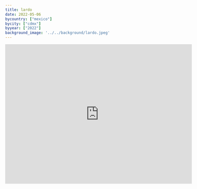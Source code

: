 ```yaml
---
title: lardo
date: 2022-05-06
bycountry: ["mexico"]
bycity: ["cdmx"]
byyear: ["2022"]
background_image: '../../background/lardo.jpeg'
---
```


<iframe src="https://www.google.com/maps/embed?pb=!1m18!1m12!1m3!1d3762.8713464145912!2d-99.17780172400043!3d19.417963941146574!2m3!1f0!2f0!3f0!3m2!1i1024!2i768!4f13.1!3m3!1m2!1s0x85d1ff45bd47fe73%3A0x4528d0b3c4abd2b8!2sLardo!5e0!3m2!1sen!2sus!4v1701982062271!5m2!1sen!2sus" width="600" height="450" style="border:0;" allowfullscreen="" loading="lazy" referrerpolicy="no-referrer-when-downgrade"></iframe>
